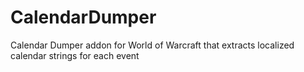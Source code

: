 # CalendarDumper
Calendar Dumper addon for World of Warcraft that extracts localized calendar strings for each event
